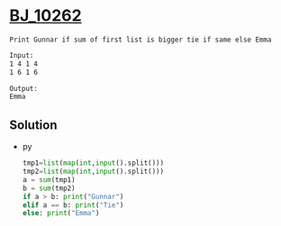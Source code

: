 # [BJ_10262](https://acmicpc.net/problem/10262)

```en
Print Gunnar if sum of first list is bigger tie if same else Emma
```

```txt
Input:
1 4 1 4
1 6 1 6

Output:
Emma
```

## Solution

* py

  ```py
  tmp1=list(map(int,input().split()))
  tmp2=list(map(int,input().split()))
  a = sum(tmp1)
  b = sum(tmp2)
  if a > b: print("Gunnar")
  elif a == b: print("Tie")
  else: print("Emma")
  ```
